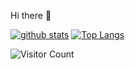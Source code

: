Hi there 👋

[![github stats](https://github-readme-stats.vercel.app/api?username=yyyu200&hide=contribs&show_icons=true&count_private=true)](https://github.com/anuraghazra/github-readme-stats)
[![Top Langs](https://github-readme-stats.vercel.app/api/top-langs/?username=yyyu200&layout=compact)](https://github.com/anuraghazra/github-readme-stats)

![Visitor Count](https://profile-counter.glitch.me/yyyu200/count.svg)
